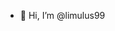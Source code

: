- 👋 Hi, I’m @limulus99

<!---
limulus99/limulus99 is a ✨ special ✨ repository because its `README.md` (this file) appears on your GitHub profile.
You can click the Preview link to take a look at your changes.
--->
